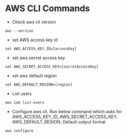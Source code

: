 # AWS CLI Commands
* Check aws cli version
```
aws --version
```
* set AWS access key id
```
set AWS_ACCESS_KEY_ID=[accessKey]
```
* set aws secret access key
```
set AWS_SECRET_ACCESS_KEY=[secretAccessKey]
```
* set aws default region
```
set AWS_DEFAULT_REGION=[region]
```
* List users
```
aws iam list-users
```
* Configure aws cli. Run below command which asks for AWS_ACCESS_KEY_ID, AWS_SECRET_ACCESS_KEY, AWS_DEFAULT_REGION, Default output format
```
aws configure
```